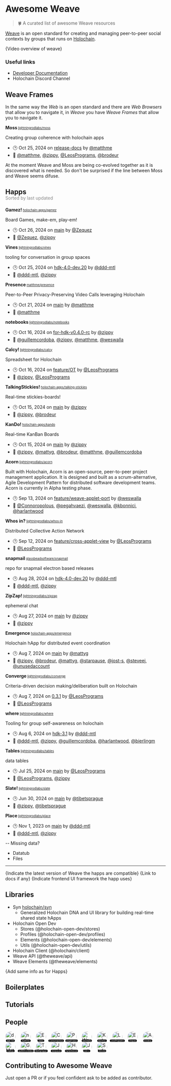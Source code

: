 # Awesome Weave
> 🍀 A curated list of awesome Weave resources

[Weave](https://theweave.social/) is an open standard for creating and managing peer-to-peer social contexts by groups that runs on [Holochain](https://www.holochain.org/).

{Video overview of weave}

### Useful links

- [Developer Documentation](https://dev.theweave.social/)
- Holochain Discord Channel

## Weave Frames

In the same way the _Web_ is an open standard and there are _Web Browsers_ that allow you to navigate it, in _Weave_ you have _Weave Frames_ that allow you to navigate it.

<!-- GENERATE_FRAMES
 - lightningrodlabs/moss
-->
**Moss**<sub><sup> [lightningrodlabs/moss](https://github.com/lightningrodlabs/moss) </sub></sup>

Creating group coherence with holochain apps 
- 🕑 <relative-time datetime="2024-10-25T17:26:47.000Z">Oct 25, 2024</relative-time> on [release-docs](https://github.com/lightningrodlabs/moss/tree/release-docs) by [@matthme](https://github.com/matthme)
- 👥 [@matthme](https://github.com/matthme), [@zippy](https://github.com/zippy), [@LeosPrograms](https://github.com/LeosPrograms), [@brodeur](https://github.com/brodeur)
<!-- /GENERATE_FRAMES -->

At the moment Weave and Moss are being co-evolved together as it is discovered what is needed. So don't be surprised if the line between Moss and Weave seems difuse.

## Happs
<div style="margin-top: -20px; margin-bottom: 20px; opacity: 0.5;">Sorted by last updated</div>

<!-- GENERATE_HAPPS
- matthme/presence
- holochain-apps/kando
- lightningrodlabs/vines
- lightningrodlabs/whos-in
- lightningrodlabs/zipzap
- lightningrodlabs/slate
- lightningrodlabs/calcy
- lightningrodlabs/notebooks
- holochain-apps/talking-stickies
- holochain-apps/gamez
- holochain-apps/emergence
- lightningrodlabs/where
- lightningrodlabs/converge
- glassbeadsoftware/snapmail
- lightningrodlabs/acorn
- lightningrodlabs/place
- lightningrodlabs/tables
-->
**Gamez!**<sub><sup> [holochain-apps/gamez](https://github.com/holochain-apps/gamez) </sub></sup>

Board Games, make-em, play-em!
- 🕑 <relative-time datetime="2024-10-26T16:58:29.000Z">Oct 26, 2024</relative-time> on [main](https://github.com/holochain-apps/gamez) by [@Zequez](https://github.com/Zequez)
- 👥 [@Zequez](https://github.com/Zequez), [@zippy](https://github.com/zippy)

**Vines**<sub><sup> [lightningrodlabs/vines](https://github.com/lightningrodlabs/vines) </sub></sup>

tooling for conversation in group spaces
- 🕑 <relative-time datetime="2024-10-25T16:54:21.000Z">Oct 25, 2024</relative-time> on [hdk-4.0-dev.20](https://github.com/lightningrodlabs/vines/tree/hdk-4.0-dev.20) by [@ddd-mtl](https://github.com/ddd-mtl)
- 👥 [@ddd-mtl](https://github.com/ddd-mtl), [@zippy](https://github.com/zippy)

**Presence**<sub><sup> [matthme/presence](https://github.com/matthme/presence) </sub></sup>

Peer-to-Peer Privacy-Preserving Video Calls leveraging Holochain
- 🕑 <relative-time datetime="2024-10-21T15:36:48.000Z">Oct 21, 2024</relative-time> on [main](https://github.com/matthme/presence) by [@matthme](https://github.com/matthme)
- 👥 [@matthme](https://github.com/matthme)

**notebooks**<sub><sup> [lightningrodlabs/notebooks](https://github.com/lightningrodlabs/notebooks) </sub></sup>

- 🕑 <relative-time datetime="2024-10-16T18:21:16.000Z">Oct 16, 2024</relative-time> on [for-hdk-v0.4.0-rc](https://github.com/lightningrodlabs/notebooks/tree/for-hdk-v0.4.0-rc) by [@zippy](https://github.com/zippy)
- 👥 [@guillemcordoba](https://github.com/guillemcordoba), [@zippy](https://github.com/zippy), [@matthme](https://github.com/matthme), [@weswalla](https://github.com/weswalla)

**Calcy!**<sub><sup> [lightningrodlabs/calcy](https://github.com/lightningrodlabs/calcy) </sub></sup>

Spreadsheet for Holochain
- 🕑 <relative-time datetime="2024-10-16T15:43:26.000Z">Oct 16, 2024</relative-time> on [feature/OT](https://github.com/lightningrodlabs/calcy/tree/feature/OT) by [@LeosPrograms](https://github.com/LeosPrograms)
- 👥 [@zippy](https://github.com/zippy), [@LeosPrograms](https://github.com/LeosPrograms)

**TalkingStickies!**<sub><sup> [holochain-apps/talking-stickies](https://github.com/holochain-apps/talking-stickies) </sub></sup>

Real-time stickies-boards!
- 🕑 <relative-time datetime="2024-10-15T20:54:50.000Z">Oct 15, 2024</relative-time> on [main](https://github.com/holochain-apps/talking-stickies) by [@zippy](https://github.com/zippy)
- 👥 [@zippy](https://github.com/zippy), [@brodeur](https://github.com/brodeur)

**KanDo!**<sub><sup> [holochain-apps/kando](https://github.com/holochain-apps/kando) </sub></sup>

Real-time KanBan Boards
- 🕑 <relative-time datetime="2024-10-15T20:03:50.000Z">Oct 15, 2024</relative-time> on [main](https://github.com/holochain-apps/kando) by [@zippy](https://github.com/zippy)
- 👥 [@zippy](https://github.com/zippy), [@mattyg](https://github.com/mattyg), [@brodeur](https://github.com/brodeur), [@matthme](https://github.com/matthme), [@guillemcordoba](https://github.com/guillemcordoba)

**Acorn**<sub><sup> [lightningrodlabs/acorn](https://github.com/lightningrodlabs/acorn) </sub></sup>

Built with Holochain, Acorn is an open-source, peer-to-peer project management application. It is designed and built as a scrum-alternative, Agile Development Pattern for distributed software development teams.  Acorn is currently in Alpha testing phase.
- 🕑 <relative-time datetime="2024-09-13T23:23:10.000Z">Sep 13, 2024</relative-time> on [feature/weave-applet-port](https://github.com/lightningrodlabs/acorn/tree/feature/weave-applet-port) by [@weswalla](https://github.com/weswalla)
- 👥 [@Connoropolous](https://github.com/Connoropolous), [@pegahvaezi](https://github.com/pegahvaezi), [@weswalla](https://github.com/weswalla), [@kbonnici](https://github.com/kbonnici), [@harlantwood](https://github.com/harlantwood)

**Whos in?**<sub><sup> [lightningrodlabs/whos-in](https://github.com/lightningrodlabs/whos-in) </sub></sup>

Distributed Collective Action Network
- 🕑 <relative-time datetime="2024-09-12T16:42:31.000Z">Sep 12, 2024</relative-time> on [feature/cross-applet-view](https://github.com/lightningrodlabs/whos-in/tree/feature/cross-applet-view) by [@LeosPrograms](https://github.com/LeosPrograms)
- 👥 [@LeosPrograms](https://github.com/LeosPrograms)

**snapmail**<sub><sup> [glassbeadsoftware/snapmail](https://github.com/glassbeadsoftware/snapmail) </sub></sup>

repo for snapmail electron based releases
- 🕑 <relative-time datetime="2024-08-28T15:19:11.000Z">Aug 28, 2024</relative-time> on [hdk-4.0-dev.20](https://github.com/glassbeadsoftware/snapmail/tree/hdk-4.0-dev.20) by [@ddd-mtl](https://github.com/ddd-mtl)
- 👥 [@ddd-mtl](https://github.com/ddd-mtl), [@zippy](https://github.com/zippy)

**ZipZap!**<sub><sup> [lightningrodlabs/zipzap](https://github.com/lightningrodlabs/zipzap) </sub></sup>

ephemeral chat
- 🕑 <relative-time datetime="2024-08-27T19:24:43.000Z">Aug 27, 2024</relative-time> on [main](https://github.com/lightningrodlabs/zipzap) by [@zippy](https://github.com/zippy)
- 👥 [@zippy](https://github.com/zippy)

**Emergence**<sub><sup> [holochain-apps/emergence](https://github.com/holochain-apps/emergence) </sub></sup>

Holochain hApp for distributed event coordination
- 🕑 <relative-time datetime="2024-08-07T23:04:31.000Z">Aug 7, 2024</relative-time> on [main](https://github.com/holochain-apps/emergence) by [@mattyg](https://github.com/mattyg)
- 👥 [@zippy](https://github.com/zippy), [@brodeur](https://github.com/brodeur), [@mattyg](https://github.com/mattyg), [@starpause](https://github.com/starpause), [@jost-s](https://github.com/jost-s), [@steveej](https://github.com/steveej), [@unusedaccount](https://github.com/unusedaccount)

**Converge**<sub><sup> [lightningrodlabs/converge](https://github.com/lightningrodlabs/converge) </sub></sup>

Criteria-driven decision making/deliberation built on Holochain
- 🕑 <relative-time datetime="2024-08-07T13:34:12.000Z">Aug 7, 2024</relative-time> on [0.3.1](https://github.com/lightningrodlabs/converge/tree/0.3.1) by [@LeosPrograms](https://github.com/LeosPrograms)
- 👥 [@LeosPrograms](https://github.com/LeosPrograms)

**where**<sub><sup> [lightningrodlabs/where](https://github.com/lightningrodlabs/where) </sub></sup>

Tooling for group self-awareness on holochain
- 🕑 <relative-time datetime="2024-08-06T15:12:39.000Z">Aug 6, 2024</relative-time> on [hdk-3.1](https://github.com/lightningrodlabs/where/tree/hdk-3.1) by [@ddd-mtl](https://github.com/ddd-mtl)
- 👥 [@ddd-mtl](https://github.com/ddd-mtl), [@zippy](https://github.com/zippy), [@guillemcordoba](https://github.com/guillemcordoba), [@harlantwood](https://github.com/harlantwood), [@bierlingm](https://github.com/bierlingm)

**Tables**<sub><sup> [lightningrodlabs/tables](https://github.com/lightningrodlabs/tables) </sub></sup>

data tables
- 🕑 <relative-time datetime="2024-07-25T11:02:29.000Z">Jul 25, 2024</relative-time> on [main](https://github.com/lightningrodlabs/tables) by [@LeosPrograms](https://github.com/LeosPrograms)
- 👥 [@LeosPrograms](https://github.com/LeosPrograms), [@zippy](https://github.com/zippy)

**Slate!**<sub><sup> [lightningrodlabs/slate](https://github.com/lightningrodlabs/slate) </sub></sup>

- 🕑 <relative-time datetime="2024-06-30T21:59:56.000Z">Jun 30, 2024</relative-time> on [main](https://github.com/lightningrodlabs/slate) by [@tibetsprague](https://github.com/tibetsprague)
- 👥 [@zippy](https://github.com/zippy), [@tibetsprague](https://github.com/tibetsprague)

**Place**<sub><sup> [lightningrodlabs/place](https://github.com/lightningrodlabs/place) </sub></sup>

- 🕑 <relative-time datetime="2023-11-01T19:37:54.000Z">Nov 1, 2023</relative-time> on [main](https://github.com/lightningrodlabs/place) by [@ddd-mtl](https://github.com/ddd-mtl)
- 👥 [@ddd-mtl](https://github.com/ddd-mtl), [@zippy](https://github.com/zippy)
<!-- /GENERATE_HAPPS -->

-- Missing data?
- Datatub
- Files

---

{Indicate the latest version of Weave the happs are compatible}
{Link to docs if any}
{Indicate frontend UI framework the happ uses}

## Libraries

- Syn [holochain/syn](https://github.com/holochain/syn)
  - Generalized Holochain DNA and UI library for building real-time shared state hApps
- Holochain Open Dev
  - Stores (@holochain-open-dev/stores)
  - Profiles (@holochain-open-dev/profiles)
  - Elements (@holochain-open-dev/elements)
  - Utils (@holochain-open-dev/utils)
- Holochain Client (@holochain/client)
- Weave API (@theweave/api)
- Weave Elements (@theweave/elements)

{Add same info as for Happs}

## Boilerplates

## Tutorials

## People

<!-- PEOPLE -->
[<span title="damien" style="position: relative; display: inline-block; margin-right: 16px;"><img style="width: 32px; height: 32px; border-radius: 50%;" src="https://avatars.githubusercontent.com/u/34140573?v=4&size=32" alt="damien"/><span style="position: absolute; bottom: 0; left: 50%; transform: translateX(-50%); font-size: 6px; background: black; border-radius: 4px; color: white; white-space: nowrap; padding: 0 3px;">ddd-mtl</span></span>](https://github.com/ddd-mtl)[<span title="null" style="position: relative; display: inline-block; margin-right: 16px;"><img style="width: 32px; height: 32px; border-radius: 50%;" src="https://avatars.githubusercontent.com/u/36768177?v=4&size=32" alt="null"/><span style="position: absolute; bottom: 0; left: 50%; transform: translateX(-50%); font-size: 6px; background: black; border-radius: 4px; color: white; white-space: nowrap; padding: 0 3px;">matthme</span></span>](https://github.com/matthme)[<span title="Eric Harris-Braun" style="position: relative; display: inline-block; margin-right: 16px;"><img style="width: 32px; height: 32px; border-radius: 50%;" src="https://avatars.githubusercontent.com/u/3563?v=4&size=32" alt="Eric Harris-Braun"/><span style="position: absolute; bottom: 0; left: 50%; transform: translateX(-50%); font-size: 6px; background: black; border-radius: 4px; color: white; white-space: nowrap; padding: 0 3px;">zippy</span></span>](https://github.com/zippy)[<span title="Connor Turland" style="position: relative; display: inline-block; margin-right: 16px;"><img style="width: 32px; height: 32px; border-radius: 50%;" src="https://avatars.githubusercontent.com/u/1409121?v=4&size=32" alt="Connor Turland"/><span style="position: absolute; bottom: 0; left: 50%; transform: translateX(-50%); font-size: 6px; background: black; border-radius: 4px; color: white; white-space: nowrap; padding: 0 3px;">Connoropolous</span></span>](https://github.com/Connoropolous)[<span title="Pegah" style="position: relative; display: inline-block; margin-right: 16px;"><img style="width: 32px; height: 32px; border-radius: 50%;" src="https://avatars.githubusercontent.com/u/53795528?v=4&size=32" alt="Pegah"/><span style="position: absolute; bottom: 0; left: 50%; transform: translateX(-50%); font-size: 6px; background: black; border-radius: 4px; color: white; white-space: nowrap; padding: 0 3px;">pegahvaezi</span></span>](https://github.com/pegahvaezi)[<span title="Wesley Finck" style="position: relative; display: inline-block; margin-right: 16px;"><img style="width: 32px; height: 32px; border-radius: 50%;" src="https://avatars.githubusercontent.com/u/39413655?v=4&size=32" alt="Wesley Finck"/><span style="position: absolute; bottom: 0; left: 50%; transform: translateX(-50%); font-size: 6px; background: black; border-radius: 4px; color: white; white-space: nowrap; padding: 0 3px;">weswalla</span></span>](https://github.com/weswalla)[<span title="Karl Bonnici" style="position: relative; display: inline-block; margin-right: 16px;"><img style="width: 32px; height: 32px; border-radius: 50%;" src="https://avatars.githubusercontent.com/u/71105868?v=4&size=32" alt="Karl Bonnici"/><span style="position: absolute; bottom: 0; left: 50%; transform: translateX(-50%); font-size: 6px; background: black; border-radius: 4px; color: white; white-space: nowrap; padding: 0 3px;">kbonnici</span></span>](https://github.com/kbonnici)[<span title="Leo Bensman" style="position: relative; display: inline-block; margin-right: 16px;"><img style="width: 32px; height: 32px; border-radius: 50%;" src="https://avatars.githubusercontent.com/u/18725005?v=4&size=32" alt="Leo Bensman"/><span style="position: absolute; bottom: 0; left: 50%; transform: translateX(-50%); font-size: 6px; background: black; border-radius: 4px; color: white; white-space: nowrap; padding: 0 3px;">LeosPrograms</span></span>](https://github.com/LeosPrograms)[<span title="Ezequiel Schwartzman" style="position: relative; display: inline-block; margin-right: 16px;"><img style="width: 32px; height: 32px; border-radius: 50%;" src="https://avatars.githubusercontent.com/u/126037?v=4&size=32" alt="Ezequiel Schwartzman"/><span style="position: absolute; bottom: 0; left: 50%; transform: translateX(-50%); font-size: 6px; background: black; border-radius: 4px; color: white; white-space: nowrap; padding: 0 3px;">Zequez</span></span>](https://github.com/Zequez)[<span title="Aaron" style="position: relative; display: inline-block; margin-right: 16px;"><img style="width: 32px; height: 32px; border-radius: 50%;" src="https://avatars.githubusercontent.com/u/83412?v=4&size=32" alt="Aaron"/><span style="position: absolute; bottom: 0; left: 50%; transform: translateX(-50%); font-size: 6px; background: black; border-radius: 4px; color: white; white-space: nowrap; padding: 0 3px;">brodeur</span></span>](https://github.com/brodeur)[<span title="Matt Gabrenya" style="position: relative; display: inline-block; margin-right: 16px;"><img style="width: 32px; height: 32px; border-radius: 50%;" src="https://avatars.githubusercontent.com/u/159270?v=4&size=32" alt="Matt Gabrenya"/><span style="position: absolute; bottom: 0; left: 50%; transform: translateX(-50%); font-size: 6px; background: black; border-radius: 4px; color: white; white-space: nowrap; padding: 0 3px;">mattyg</span></span>](https://github.com/mattyg)[<span title="Guillem Córdoba" style="position: relative; display: inline-block; margin-right: 16px;"><img style="width: 32px; height: 32px; border-radius: 50%;" src="https://avatars.githubusercontent.com/u/2046932?v=4&size=32" alt="Guillem Córdoba"/><span style="position: absolute; bottom: 0; left: 50%; transform: translateX(-50%); font-size: 6px; background: black; border-radius: 4px; color: white; white-space: nowrap; padding: 0 3px;">guillemcordoba</span></span>](https://github.com/guillemcordoba)[<span title="Tibet Sprague" style="position: relative; display: inline-block; margin-right: 16px;"><img style="width: 32px; height: 32px; border-radius: 50%;" src="https://avatars.githubusercontent.com/u/3741?v=4&size=32" alt="Tibet Sprague"/><span style="position: absolute; bottom: 0; left: 50%; transform: translateX(-50%); font-size: 6px; background: black; border-radius: 4px; color: white; white-space: nowrap; padding: 0 3px;">tibetsprague</span></span>](https://github.com/tibetsprague)[<span title="Jordan" style="position: relative; display: inline-block; margin-right: 16px;"><img style="width: 32px; height: 32px; border-radius: 50%;" src="https://avatars.githubusercontent.com/u/408953?v=4&size=32" alt="Jordan"/><span style="position: absolute; bottom: 0; left: 50%; transform: translateX(-50%); font-size: 6px; background: black; border-radius: 4px; color: white; white-space: nowrap; padding: 0 3px;">starpause</span></span>](https://github.com/starpause)[<span title="Harlan T Wood" style="position: relative; display: inline-block; margin-right: 16px;"><img style="width: 32px; height: 32px; border-radius: 50%;" src="https://avatars.githubusercontent.com/u/38769?v=4&size=32" alt="Harlan T Wood"/><span style="position: absolute; bottom: 0; left: 50%; transform: translateX(-50%); font-size: 6px; background: black; border-radius: 4px; color: white; white-space: nowrap; padding: 0 3px;">harlantwood</span></span>](https://github.com/harlantwood)[<span title="Jost Schulte" style="position: relative; display: inline-block; margin-right: 16px;"><img style="width: 32px; height: 32px; border-radius: 50%;" src="https://avatars.githubusercontent.com/u/28270981?v=4&size=32" alt="Jost Schulte"/><span style="position: absolute; bottom: 0; left: 50%; transform: translateX(-50%); font-size: 6px; background: black; border-radius: 4px; color: white; white-space: nowrap; padding: 0 3px;">jost-s</span></span>](https://github.com/jost-s)[<span title="Stefan Junker" style="position: relative; display: inline-block; margin-right: 16px;"><img style="width: 32px; height: 32px; border-radius: 50%;" src="https://avatars.githubusercontent.com/u/1181362?v=4&size=32" alt="Stefan Junker"/><span style="position: absolute; bottom: 0; left: 50%; transform: translateX(-50%); font-size: 6px; background: black; border-radius: 4px; color: white; white-space: nowrap; padding: 0 3px;">steveej</span></span>](https://github.com/steveej)
<!-- /PEOPLE -->

## Contributing to Awesome Weave

Just open a PR or if you feel confident ask to be added as contributor.